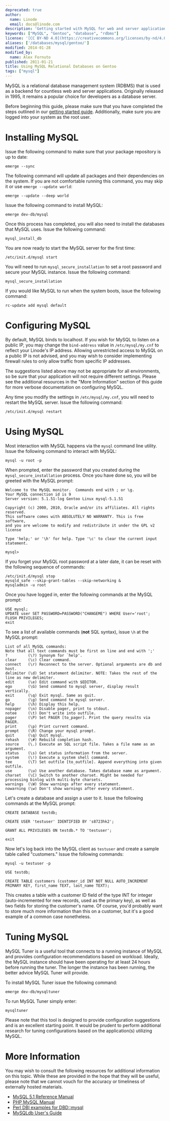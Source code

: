 ```yaml
---
deprecated: true
author:
  name: Linode
  email: docs@linode.com
description: 'Getting started with MySQL for web and server applications on Gentoo.'
keywords: ["MySQL", "Gentoo", "database", "rdbms"]
license: '[CC BY-ND 4.0](https://creativecommons.org/licenses/by-nd/4.0)'
aliases: ['/databases/mysql/gentoo/']
modified: 2014-01-28
modified_by:
  name: Alex Fornuto
published: 2011-01-21
title: Using MySQL Relational Databases on Gentoo
tags: ["mysql"]
---
```


MySQL is a relational database management system (RDBMS) that is used as a backend for countless web and server applications. Originally released in 1995, it remains a popular choice for developers as a database server.

Before beginning this guide, please make sure that you have completed the steps outlined in our [getting started guide](/docs/getting-started/). Additionally, make sure you are logged into your system as the root user.

# Installing MySQL

Issue the following command to make sure that your package repository is up to date:

    emerge --sync

The following command will update all packages and their dependencies on the system. If you are not comfortable running this command, you may skip it or use `emerge --update world`:

    emerge --update --deep world

Issue the following command to install MySQL:

    emerge dev-db/mysql

Once this process has completed, you will also need to install the databases that MySQL uses. Issue the following command:

    mysql_install_db

You are now ready to start the MySQL server for the first time:

    /etc/init.d/mysql start

You will need to run `mysql_secure_installation` to set a root password and secure your MySQL instance. Issue the following command:

    mysql_secure_installation

If you would like MySQL to run when the system boots, issue the following command:

    rc-update add mysql default

# Configuring MySQL

By default, MySQL binds to localhost. If you wish for MySQL to listen on a public IP, you may change the `bind-address` value in `/etc/mysql/my.cnf` to reflect your Linode's IP address. Allowing unrestricted access to MySQL on a public IP is not advised, and you may wish to consider implementing firewall rules to only allow traffic from specific IP addresses.

The suggestions listed above may not be appropriate for all environments, so be sure that your application will not require different settings. Please see the additional resources in the "More Information" section of this guide for more verbose documentation on configuring MySQL.

Any time you modify the settings in `/etc/mysql/my.cnf`, you will need to restart the MySQL server. Issue the following command:

    /etc/init.d/mysql restart

# Using MySQL

Most interaction with MySQL happens via the `mysql` command line utility. Issue the following command to interact with MySQL:

    mysql -u root -p

When prompted, enter the password that you created during the `mysql_secure_installation` process. Once you have done so, you will be greeted with the MySQL prompt:

    Welcome to the MySQL monitor.  Commands end with ; or \g.
    Your MySQL connection id is 9
    Server version: 5.1.51-log Gentoo Linux mysql-5.1.51

    Copyright (c) 2000, 2010, Oracle and/or its affiliates. All rights reserved.
    This software comes with ABSOLUTELY NO WARRANTY. This is free software,
    and you are welcome to modify and redistribute it under the GPL v2 license

    Type 'help;' or '\h' for help. Type '\c' to clear the current input statement.

    mysql>

If you forget your MySQL root password at a later date, it can be reset with the following sequence of commands:

    /etc/init.d/mysql stop
    mysqld_safe --skip-grant-tables --skip-networking &
    mysqladmin -u root

Once you have logged in, enter the following commands at the MySQL prompt:

    USE mysql;
    UPDATE user SET PASSWORD=PASSWORD("CHANGEME") WHERE User='root';
    FLUSH PRIVILEGES;
    exit

To see a list of available commands (**not** SQL syntax), issue `\h` at the MySQL prompt:

    List of all MySQL commands:
    Note that all text commands must be first on line and end with ';'
    ?         (\?) Synonym for `help'.
    clear     (\c) Clear command.
    connect   (\r) Reconnect to the server. Optional arguments are db and host.
    delimiter (\d) Set statement delimiter. NOTE: Takes the rest of the line as new delimiter.
    edit      (\e) Edit command with $EDITOR.
    ego       (\G) Send command to mysql server, display result vertically.
    exit      (\q) Exit mysql. Same as quit.
    go        (\g) Send command to mysql server.
    help      (\h) Display this help.
    nopager   (\n) Disable pager, print to stdout.
    notee     (\t) Don't write into outfile.
    pager     (\P) Set PAGER [to_pager]. Print the query results via PAGER.
    print     (\p) Print current command.
    prompt    (\R) Change your mysql prompt.
    quit      (\q) Quit mysql.
    rehash    (\#) Rebuild completion hash.
    source    (\.) Execute an SQL script file. Takes a file name as an argument.
    status    (\s) Get status information from the server.
    system    (\!) Execute a system shell command.
    tee       (\T) Set outfile [to_outfile]. Append everything into given outfile.
    use       (\u) Use another database. Takes database name as argument.
    charset   (\C) Switch to another charset. Might be needed for processing binlog with multi-byte charsets.
    warnings  (\W) Show warnings after every statement.
    nowarning (\w) Don't show warnings after every statement.

Let's create a database and assign a user to it. Issue the following commands at the MySQL prompt:

    CREATE DATABASE testdb;

    CREATE USER 'testuser' IDENTIFIED BY 's8723hk2';

    GRANT ALL PRIVILEGES ON testdb.* TO 'testuser';

    exit

Now let's log back into the MySQL client as `testuser` and create a sample table called "customers." Issue the following commands:

    mysql -u testuser -p

    USE testdb;

    CREATE TABLE customers (customer_id INT NOT NULL AUTO_INCREMENT PRIMARY KEY, first_name TEXT, last_name TEXT);

This creates a table with a customer ID field of the type INT for integer (auto-incremented for new records, used as the primary key), as well as two fields for storing the customer's name. Of course, you'd probably want to store much more information than this on a customer, but it's a good example of a common case nonetheless.

# Tuning MySQL

MySQL Tuner is a useful tool that connects to a running instance of MySQL and provides configuration recommendations based on workload. Ideally, the MySQL instance should have been operating for at least 24 hours before running the tuner. The longer the instance has been running, the better advice MySQL Tuner will provide.

To install MySQL Tuner issue the following command:

    emerge dev-db/mysqltuner

To run MySQL Tuner simply enter:

    mysqltuner

Please note that this tool is designed to provide configuration suggestions and is an excellent starting point. It would be prudent to perform additional research for tuning configurations based on the application(s) utilizing MySQL.

# More Information

You may wish to consult the following resources for additional information on this topic. While these are provided in the hope that they will be useful, please note that we cannot vouch for the accuracy or timeliness of externally hosted materials.

- [MySQL 5.1 Reference Manual](http://dev.mysql.com/doc/refman/5.1/en/)
- [PHP MySQL Manual](http://us2.php.net/manual/en/book.mysql.php)
- [Perl DBI examples for DBD::mysql](http://sql-info.de/mysql/examples/Perl-DBI-examples.html)
- [MySQLdb User's Guide](http://mysql-python.sourceforge.net/MySQLdb.html)



